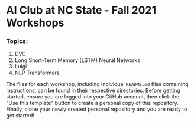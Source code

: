 # AI Club at NC State - Fall 2021 Workshops

### Topics:
1. DVC
2. Long Short-Term Memory (LSTM) Neural Networks
3. Luigi
4. NLP Transformers

The files for each workshop, including individual `README.md` files containing instructions, can be found in their respective directories. Before getting started, ensure you are logged into your GitHub account, then click the "Use this template" button to create a personal copy of this repository. Finally, clone your newly created personal repository and you are ready to get started!
